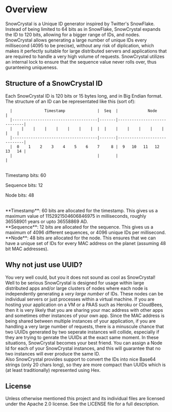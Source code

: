 Overview
========

SnowCrystal is a Unique ID generator inspired by Twitter's SnowFlake. Instead of being limited to 64 bits as in SnowFlake, SnowCrystal expands the ID to 120 bits, allowing for a bigger range of IDs, and nodes. SnowCrystal allows generating a large number of unique IDs every millisecond (4095 to be precise), without any risk of diplication, which makes it perfectly suitable for large distributed servers and applications that are required to handle a very high volume of requests. SnowCrystal utilizes an internal lock to ensure that the sequence value never rolls over, thus guranteeing uniqueness.

Structure of a SnowCrystal ID
-----------------------------

Each SnowCrystal ID is 120 bits or 15 bytes long, and in Big Endian format. The structure of an ID can be representated like this (sort of):


      |              Timestamp              |  Seq  |             Node            |
      |-------------------------------------|-------|-----------------------------|
      |    |    |    |    |    |    |    |  |  |    |    |    |    |    |    |    |
      |-------------------------------------|-------|-----------------------------|
      |  0    1    2    3    4    5    6    7     8 |  9   10   11   12   13   14 |
      |                                     |       |                             |


<br/>
Timestamp bits: 60

Sequence bits: 12

Node bits: 48


<br/>
**Timestamp**: 60 bits are allocated for the timestamp. This gives us a maximum value of 1152921504606846975 in milliseconds, roughly 36558901 years or upto 36558869 AD.
<br/>
**Sequence**: 12 bits are allocated for the sequence. This gives us a maximum of 4096 different sequences, or 4096 unique IDs per millisecond.
<br/>
**Node**: 48 bits are allocated for the node. This ensures that we can have a unique set of IDs for every MAC address on the planet (assuming 48 bit MAC addresses).


Why not just use UUID?
----------------------

You very well could, but you it does not sound as cool as SnowCrystal!
<br/>
Well to be serious SnowCrystal is designed for usage within large distributed apps and/or large clusters of nodes where each node is independently generating a _very large number_ of IDs. These nodes can be individual servers or just processes within a virtual machine. If you are hosting your application on a VM or a PAAS such as Heroku or CloudBees, then it is very likely that you are sharing your mac address with other apps and sometimes other instances of your own app. Since the MAC address is being shared between multiple instances of your application, if you are handling a very large number of requests, there is a minuscule chance that two UUIDs generated by two seperate instances will collide, especially if they are trying to genrate the UUIDs at the exact same moment. In these situations, SnowCrystal becomes your best friend. You can assign a Node Id for each of your SnowCrystal instances, and this will guarantee that no two instances will ever produce the same ID.
<br/>
Also SnowCrystal provides support to convert the IDs into nice Base64 strings (only 20 chars long), so they are more compact than UUIDs which is (at least traditionally) represented using Hex.

License
-------

Unless otherwise mentioned this project and its individual files are licensed under the Apache 2.0 license. See the LICENSE file for a full description.
